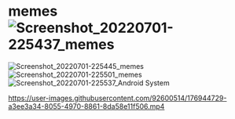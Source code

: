 # memes![Screenshot_20220701-225437_memes](https://user-images.githubusercontent.com/92600514/176944585-e7d9dea2-018a-4e0e-a610-e0e8a7a6270b.jpg)
![Screenshot_20220701-225445_memes](https://user-images.githubusercontent.com/92600514/176944604-49bee3e4-d778-4f8d-914b-2df5c735c85b.jpg)
![Screenshot_20220701-225501_memes](https://user-images.githubusercontent.com/92600514/176944639-8a4d0247-1d6e-4afe-8c27-54a3127a53a0.jpg)
![Screenshot_20220701-225537_Android System](https://user-images.githubusercontent.com/92600514/176944653-007b8601-daa3-4159-83a5-d7ae71ee6cdc.jpg)


https://user-images.githubusercontent.com/92600514/176944729-a3ee3a34-8055-4970-8861-8da58e11f506.mp4

